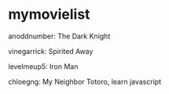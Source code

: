 # mymovielist
anoddnumber: The Dark Knight

vinegarrick: Spirited Away

levelmeup5: Iron Man

chloegng: My Neighbor Totoro, learn javascript
